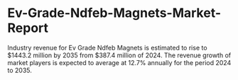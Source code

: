 # Ev-Grade-Ndfeb-Magnets-Market-Report
Industry revenue for Ev Grade Ndfeb Magnets is estimated to rise to $1443.2 million by 2035 from $387.4 million of 2024. The revenue growth of market players is expected to average at 12.7% annually for the period 2024 to 2035.

